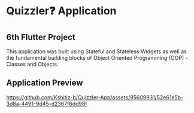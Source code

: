 # Quizzler❓ Application 

## 6th Flutter Project

This application was built using Stateful and Stateless Widgets as well as the fundamental building blocks of Object Oriented Programming (OOP) - Classes and Objects.

## Application Preview

https://github.com/Kshitiz-b/Quizzler-App/assets/95609931/52e61e5b-3d8a-4491-9d45-d2367f6dd98f
